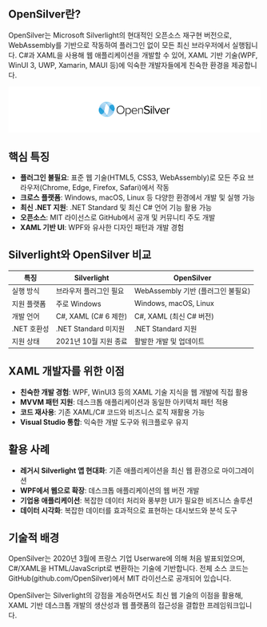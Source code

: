 ## OpenSilver란?

OpenSilver는 Microsoft Silverlight의 현대적인 오픈소스 재구현 버전으로, WebAssembly를 기반으로 작동하여 플러그인 없이 모든 최신 브라우저에서 실행됩니다. C#과 XAML을 사용해 웹 애플리케이션을 개발할 수 있어, XAML 기반 기술(WPF, WinUI 3, UWP, Xamarin, MAUI 등)에 익숙한 개발자들에게 친숙한 환경을 제공합니다.

![image](https://raw.githubusercontent.com/UserwareDocumentation/userware-docs/main/images/80af784d62034b4dbc169d21ebe20223.png)

## 핵심 특징

- **플러그인 불필요**: 표준 웹 기술(HTML5, CSS3, WebAssembly)로 모든 주요 브라우저(Chrome, Edge, Firefox, Safari)에서 작동
- **크로스 플랫폼**: Windows, macOS, Linux 등 다양한 환경에서 개발 및 실행 가능
- **최신 .NET 지원**: .NET Standard 및 최신 C# 언어 기능 활용 가능
- **오픈소스**: MIT 라이선스로 GitHub에서 공개 및 커뮤니티 주도 개발
- **XAML 기반 UI**: WPF와 유사한 디자인 패턴과 개발 경험

## Silverlight와 OpenSilver 비교

|특징|Silverlight|OpenSilver|
|---|---|---|
|실행 방식|브라우저 플러그인 필요|WebAssembly 기반 (플러그인 불필요)|
|지원 플랫폼|주로 Windows|Windows, macOS, Linux|
|개발 언어|C#, XAML (C# 6 제한)|C#, XAML (최신 C# 버전)|
|.NET 호환성|.NET Standard 미지원|.NET Standard 지원|
|지원 상태|2021년 10월 지원 종료|활발한 개발 및 업데이트|

## XAML 개발자를 위한 이점

- **친숙한 개발 경험**: WPF, WinUI3 등의 XAML 기술 지식을 웹 개발에 직접 활용
- **MVVM 패턴 지원**: 데스크톱 애플리케이션과 동일한 아키텍처 패턴 적용
- **코드 재사용**: 기존 XAML/C# 코드와 비즈니스 로직 재활용 가능
- **Visual Studio 통합**: 익숙한 개발 도구와 워크플로우 유지

## 활용 사례

- **레거시 Silverlight 앱 현대화**: 기존 애플리케이션을 최신 웹 환경으로 마이그레이션
- **WPF에서 웹으로 확장**: 데스크톱 애플리케이션의 웹 버전 개발
- **기업용 애플리케이션**: 복잡한 데이터 처리와 풍부한 UI가 필요한 비즈니스 솔루션
- **데이터 시각화**: 복잡한 데이터를 효과적으로 표현하는 대시보드와 분석 도구

## 기술적 배경

OpenSilver는 2020년 3월에 프랑스 기업 Userware에 의해 처음 발표되었으며, C#/XAML을 HTML/JavaScript로 변환하는 기술에 기반합니다. 전체 소스 코드는 GitHub(github.com/OpenSilver)에서 MIT 라이선스로 공개되어 있습니다.

OpenSilver는 Silverlight의 강점을 계승하면서도 최신 웹 기술의 이점을 활용해, XAML 기반 데스크톱 개발의 생산성과 웹 플랫폼의 접근성을 결합한 프레임워크입니다.